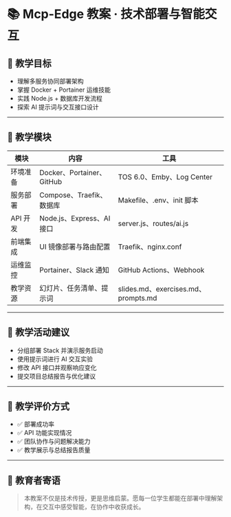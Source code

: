 # 📚 Mcp-Edge 教案 · 技术部署与智能交互

## 🎯 教学目标

- 理解多服务协同部署架构
- 掌握 Docker + Portainer 运维技能
- 实践 Node.js + 数据库开发流程
- 探索 AI 提示词与交互接口设计

---

## 🧩 教学模块

| 模块 | 内容 | 工具 |
|------|------|------|
| 环境准备 | Docker、Portainer、GitHub | TOS 6.0、Emby、Log Center |
| 服务部署 | Compose、Traefik、数据库 | Makefile、.env、init 脚本 |
| API 开发 | Node.js、Express、AI 接口 | server.js、routes/ai.js |
| 前端集成 | UI 镜像部署与路由配置 | Traefik、nginx.conf |
| 运维监控 | Portainer、Slack 通知 | GitHub Actions、Webhook |
| 教学资源 | 幻灯片、任务清单、提示词 | slides.md、exercises.md、prompts.md |

---

## 🧪 教学活动建议

- 分组部署 Stack 并演示服务启动
- 使用提示词进行 AI 交互实验
- 修改 API 接口并观察响应变化
- 提交项目总结报告与优化建议

---

## 📣 教学评价方式

- ✅ 部署成功率
- ✅ API 功能实现情况
- ✅ 团队协作与问题解决能力
- ✅ 教学展示与总结报告质量

---

## 🧠 教育者寄语

> 本教案不仅是技术传授，更是思维启蒙。愿每一位学生都能在部署中理解架构，在交互中感受智能，在协作中收获成长。
